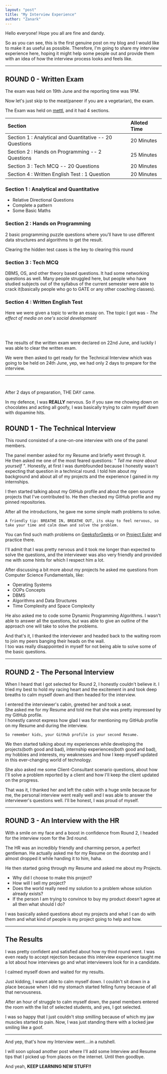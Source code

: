 ```yaml
---
layout: "post"
title: "My Interview Experience"
author: "Zanark"
---
```


Hello everyone! Hope you all are fine and dandy.

So as you can see, this is the first genuine post on my blog and I would like to make it as useful as possible.
Therefore, I'm going to share my interview experience here, hoping it might help some people out and provide
them with an idea of how the interview process looks and feels like.

---

## ROUND 0 - Written Exam

The exam was held on 19th June and the reporting time was 1PM.

Now let's just skip to the meat(paneer if you are a vegetarian), the exam.

The Exam was held on [mettl](https://mettl.com/), and it had 4 sections.

| **Section** | | **Alloted Time** |
| :------ |:----: | :---------- |
| Section 1 : Analytical and Quantitative -- 20 Questions | | 20 Minutes |
| Section 2 : Hands on Programming -- 2 Questions | | 25 Minutes |
| Section 3 : Tech MCQ -- 20 Questions | | 20 Minutes |
| Section 4 : Written English Test : 1 Question | | 20 Minutes |

### Section 1 : Analytical and Quantitative

- Relative Directional Questions
- Complete a pattern
- Some Basic Maths

### Section 2 : Hands on Programming

2 basic programming puzzle questions where you'll have to use different data structures and algorithms to get the result.

Clearing the hidden test cases is the key to clearing this round

### Section 3 : Tech MCQ

DBMS, OS, and other theory based questions.
It had some networking questions as well. Many people struggled here, but people who have studied subjects out of the syllabus of the current semester were able to crack it(basically people who go to GATE or any other coaching classes).

### Section 4 : Written English Test

Here we were given a topic to write an essay on.
The topic I got was - *The effect of media on one's social development*

<br><br>


The results of the written exam were declared on 22nd June, and luckily I was able to clear the written exam.

We were then asked to get ready for the Technical Interview which was going to be held on 24th June, yep, we had only 2 days to prepare for the interview.

---
<br>

After 2 days of preparation, THE DAY came.

In my defence, I was **REALLY** nervous. So if you saw me chowing down on chocolates and acting all goofy, I was basically trying to calm myself down with dopamine hits.
<br>

## ROUND 1 - The Technical Interview

This round consisted of a one-on-one interview with one of the panel members.

The panel member asked for my Resume and briefly went through it.
<br>
He then asked me one of the most feared questions: *" Tell me more about yourself "*. Honestly, at first I was dumbfounded because I honestly wasn't expecting that question in a technical round. I told him about my background and about all of my projects and the experience I gained in my internships.

I then started talking about my GitHub profile and about the open source projects that I've contributed to. He then checked my GitHub profile and my pinned repositories.

After all the introductions, he gave me some simple math problems to solve.

```
A friendly tip: BREATHE IN, BREATHE OUT, its okay to feel nervous, so take your time and calm down and solve the problem.
```

You can find such math problems on [GeeksforGeeks](https://www.geeksforgeeks.org/company-interview-corner/) or on [Project Euler](https://projecteuler.net/archives) and practice there.

I'll admit that I was pretty nervous and it took me longer than expected to solve the questions, and the interviewer was also very friendly and provided me with some hints for which I respect him a lot.

After discussing a bit more about my projects he asked me questions from Computer Science Fundamentals, like:

- Operating Systems
- OOPs Concepts
- DBMS
- Algorithms and Data Structures
- Time Complexity and Space Complexity

He also asked me to code some Dynamic Programming Algorithms. I wasn't able to answer all the questions, but was able to give an outline of the approach one will take to solve the problems.

And that's it, I thanked the interviewer and headed back to the waiting room to join my peers banging their heads on the wall.<br>
I too was really disappointed in myself for not being able to solve some of the basic questions.

---

## ROUND 2 - The Personal Interview

When I heard that I got selected for Round 2, I honestly couldn't believe it. I tried my best to hold my racing heart and the excitement in and took deep breaths to calm myself down and then headed for the interview.

I entered the interviewer's cabin, greeted her and took a seat.<br>
She asked me for my Resume and told me that she was pretty impressed by my GitHub profile.<br>
I honestly cannot express how glad I was for mentioning my GitHub profile on my Resume and during the interview.

``` 
So remember kids, your GitHub profile is your second Resume.
```

We then started talking about my experiences while developing the projects(both good and bad), internship experiences(both good and bad), my hobbies and interests, my weaknesses and how I keep myself updated in this ever-changing world of technology.

She also asked me some Client-Consultant scenario questions, about how I'll solve a problem reported by a client and how I'll keep the client updated on the progress.

That was it, I thanked her and left the cabin with a huge smile because for me, the personal interview went really well and I was able to answer the interviewer's questions well. I'll be honest, I was proud of myself.

---

## ROUND 3 - An Interview with the HR

With a smile on my face and a boost in confidence from Round 2, I headed for the interview room for the 3rd round.

The HR was an incredibly friendly and charming person, a perfect gentleman. He actually asked me for my Resume on the doorstep and I almost dropped it while handing it to him, haha.

He then started going through my Resume and asked me about my Projects.

- Why did I choose to make this project?
- How will I sell my project?
- Does the world really need my solution to a problem whose solution already exists?
- If the person I am trying to convince to buy my product doesn't agree at all then what should I do?

I was basically asked questions about my projects and what I can do with them and what kind of people is my project going to help and how.

---

## The Results

I was pretty confident and satisfied about how ny third round went. I was even ready to accept rejection because this interview experience taught me a lot about how interviews go and what interviewers look for in a candidate.

I calmed myself down and waited for my results.

Just kidding, I wasnt able to calm myself down. I couldn't sit down in a place because when I did my stomach started felling funny because of all that nervousness.

After an hour of struggle to calm myself down, the panel members entered the room with the list of selected students, and yes, I got selected.

I was so happy that I just couldn't stop smilling because of which my jaw muscles started to pain.
Now, I was just standing there with a locked jaw smiling like a goof.

---

And yep, that's how my Interview went....in a nutshell.

I will soon upload another post where I'll add some Interview and Resume tips that I picked up from places on the internet. Until then goodbye.

And yeah, **KEEP LEARNING NEW STUFF!!**

